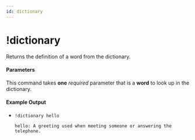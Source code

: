 ```yaml
---
id: dictionary
---
```


# !dictionary

Returns the definition of a word from the dictionary.

#### Parameters

This command takes **one** *required* parameter that is a **word** to look up in the dictionary.

#### Example Output

* `!dictionary hello`

    ```
    hello: A greeting used when meeting someone or answering the telephone.
    ```
